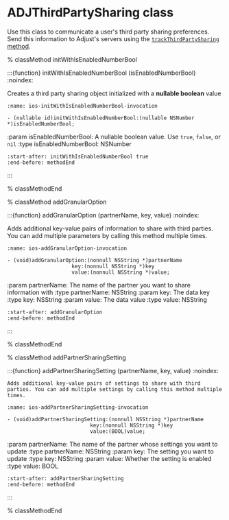 # ADJThirdPartySharing class

Use this class to communicate a user's third party sharing preferences. Send this information to Adjust's servers using the [`trackThirdPartySharing` method](ios-trackThirdPartySharing-invocation).

% classMethod initWithIsEnabledNumberBool

:::{function} initWithIsEnabledNumberBool (isEnabledNumberBool)
:noindex:

Creates a third party sharing object initialized with a **nullable boolean** value

```{code-block} objc
:name: ios-initWithIsEnabledNumberBool-invocation

- (nullable id)initWithIsEnabledNumberBool:(nullable NSNumber *)isEnabledNumberBool;
```

:param isEnabledNumberBool: A nullable boolean value. Use `true`, `false`, or `nil`
:type isEnabledNumberBool: NSNumber

```{include} /ios/fragments/ADJThirdPartySharing.md
:start-after: initWithIsEnabledNumberBool true
:end-before: methodEnd
```

:::

% classMethodEnd

% classMethod addGranularOption

:::{function} addGranularOption (partnerName, key, value)
:noindex:

Adds additional key-value pairs of information to share with third parties. You can add multiple parameters by calling this method multiple times.

```{code-block} objc
:name: ios-addGranularOption-invocation

- (void)addGranularOption:(nonnull NSString *)partnerName
                     key:(nonnull NSString *)key
                     value:(nonnull NSString *)value;
```

:param partnerName: The name of the partner you want to share information with
:type partnerName: NSString
:param key: The data key
:type key: NSString
:param value: The data value
:type value: NSString

```{include} /ios/fragments/ADJThirdPartySharing.md
:start-after: addGranularOption
:end-before: methodEnd
```

:::

% classMethodEnd

% classMethod addPartnerSharingSetting

:::{function} addPartnerSharingSetting (partnerName, key, value)
:noindex:

```{versionadded} v4.32.0
Adds additional key-value pairs of settings to share with third parties. You can add multiple settings by calling this method multiple times.
```

```{code-block} objc
:name: ios-addPartnerSharingSetting-invocation

- (void)addPartnerSharingSetting:(nonnull NSString *)partnerName
                           key:(nonnull NSString *)key
                           value:(BOOL)value;
```

:param partnerName: The name of the partner whose settings you want to update
:type partnerName: NSString
:param key: The setting you want to update
:type key: NSString
:param value: Whether the setting is enabled
:type value: BOOL

```{include} /ios/fragments/ADJThirdPartySharing.md
:start-after: addPartnerSharingSetting
:end-before: methodEnd
```

:::

% classMethodEnd
